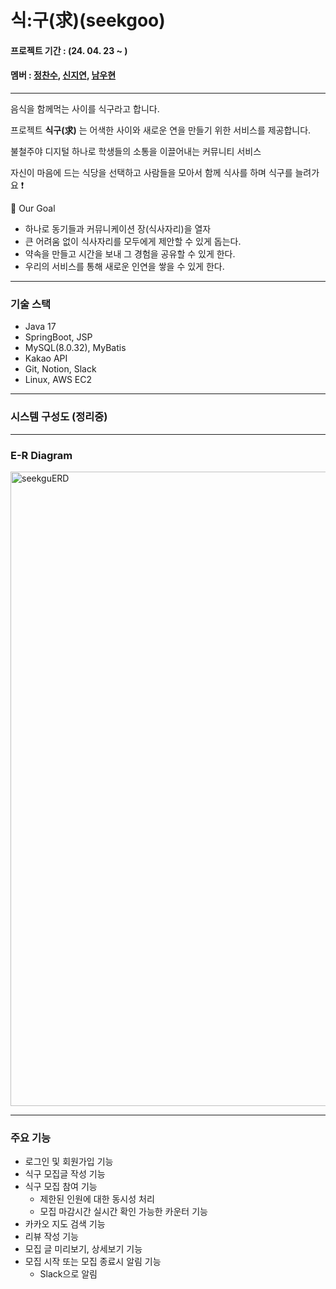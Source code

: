 # 식:구(求)(seekgoo)

#### 프로젝트 기간  : (24. 04. 23 ~ )

#### 멤버 : [정찬수](https://github.com/iamcharles98), [신지연](https://github.com/jiyeoon00), [남우현](https://github.com/hikiman9)
---

음식을 함께먹는 사이를 식구라고 합니다. 

프로젝트 **식구(求)** 는 어색한 사이와 새로운 연을 만들기 위한 서비스를 제공합니다.

불철주야 디지털 하나로 학생들의 소통을 이끌어내는 커뮤니티 서비스

자신이 마음에 드는 식당을 선택하고 사람들을 모아서 함께 식사를 하며 식구를 늘려가요 ❗️

<aside>
👋 Our Goal

- 하나로 동기들과 커뮤니케이션 장(식사자리)을 열자
- 큰 어려움 없이 식사자리를 모두에게 제안할 수 있게 돕는다.
- 약속을 만들고 시간을 보내 그 경험을 공유할 수 있게 한다.
- 우리의 서비스를 통해 새로운 인연을 쌓을 수 있게 한다.
</aside>

---

### 기술 스택 
- Java 17
- SpringBoot, JSP
- MySQL(8.0.32), MyBatis
- Kakao API
- Git, Notion, Slack
- Linux, AWS EC2


---
### 시스템 구성도 (정리중)



---
### E-R Diagram

<img width="1015" alt="seekguERD" src="https://github.com/SeekGoo/.github/assets/77047099/5f2db5aa-42c3-4842-a94a-934a4cde49a4">


---
### 주요 기능 
- 로그인 및 회원가입 기능
- 식구 모집글 작성 기능
- 식구 모집 참여 기능
  - 제한된 인원에 대한 동시성 처리
  - 모집 마감시간 실시간 확인 가능한 카운터 기능
- 카카오 지도 검색 기능
- 리뷰 작성 기능
- 모집 글 미리보기, 상세보기 기능
- 모집 시작 또는 모집 종료시 알림 기능
  - Slack으로 알림

